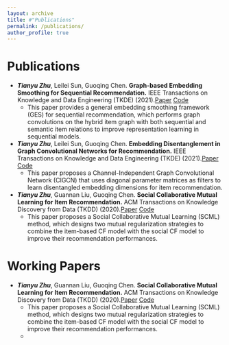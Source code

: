 ```yaml
---
layout: archive
title: #"Publications"
permalink: /publications/
author_profile: true
---
```



Publications
===
* ***Tianyu Zhu***, Leilei Sun, Guoqing Chen. **Graph-based Embedding Smoothing for Sequential Recommendation.** IEEE Transactions on Knowledge and Data Engineering (TKDE) (2021).[Paper](https://ieeexplore.ieee.org/abstract/document/9405450?casa_token=H9BLiC5GkqoAAAAA:CDnkn4T_TlbDUPzMPVQZNata6XlS6t_precdKAZdH-Yymk4tBJNKrOknBU7cM9SaRFHJb_K84G8) [Code](https://github.com/zhuty16/GES)
  - This paper provides a general embedding smoothing framework (GES) for sequential recommendation, which performs graph convolutions on the hybrid item graph with both sequential and semantic item relations to improve representation learning in sequential models.
* ***Tianyu Zhu***, Leilei Sun, Guoqing Chen. **Embedding Disentanglement in Graph Convolutional Networks for Recommendation.** IEEE Transactions on Knowledge and Data Engineering (TKDE) (2021).[Paper](https://ieeexplore.ieee.org/abstract/document/9449924?casa_token=6Hmtinsmm8wAAAAA:e2j--64R4J82dZMjKsQkHjj7TcfFGCKYPfNO8Q7d9EW5Ro7dWBpmQ5x8l6w7KzbbDiyR_Gp5TAg) [Code](https://github.com/zhuty16/CIGCN)
  - This paper proposes a Channel-Independent Graph Convolutional Network (CIGCN) that uses diagonal parameter matrices as filters to learn disentangled embedding dimensions for item recommendation.
* ***Tianyu Zhu***, Guannan Liu, Guoqing Chen. **Social Collaborative Mutual Learning for Item Recommendation.** ACM Transactions on Knowledge Discovery from Data (TKDD) (2020).[Paper](https://dl.acm.org/doi/abs/10.1145/3387162?casa_token=CfxOOji5UukAAAAA:1qivs-DI3qza8LBX2tduTl2WvWvpKAmI5jRViBot-S6g64beMNWIc3xQVWP1FuVqChJSgcSQ_X0) [Code](https://github.com/zhuty16/SCML)
  - This paper proposes a Social Collaborative Mutual Learning (SCML) method, which designs two mutual regularization strategies to combine the item-based CF model with the social CF model to improve their recommendation performances.

Working Papers
===
* ***Tianyu Zhu***, Guannan Liu, Guoqing Chen. **Social Collaborative Mutual Learning for Item Recommendation.** ACM Transactions on Knowledge Discovery from Data (TKDD) (2020).[Paper](https://dl.acm.org/doi/abs/10.1145/3387162?casa_token=CfxOOji5UukAAAAA:1qivs-DI3qza8LBX2tduTl2WvWvpKAmI5jRViBot-S6g64beMNWIc3xQVWP1FuVqChJSgcSQ_X0) [Code](https://github.com/zhuty16/SCML)
  - This paper proposes a Social Collaborative Mutual Learning (SCML) method, which designs two mutual regularization strategies to combine the item-based CF model with the social CF model to improve their recommendation performances.
  - 
<!--
{% if author.googlescholar %}
  You can also find my articles on <u><a href="{{author.googlescholar}}">my Google Scholar profile</a>.</u>
{% endif %}

{% include base_path %}

{% for post in site.publications reversed %}
  {% include archive-single.html %}
{% endfor %}
-->
